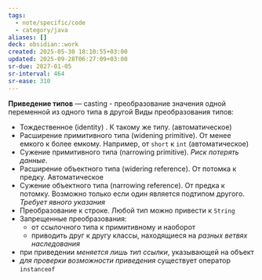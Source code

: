 ```yaml
---
tags:
  - note/specific/code
  - category/java
aliases: []
deck: obsidian::work
created: 2025-05-30 18:10:55+03:00
updated: 2025-09-28T06:27:09+03:00
sr-due: 2027-01-05
sr-interval: 464
sr-ease: 310
---
```


**Приведение типов**
—
casting - преобразование значения одной переменной из одного типа в другой
Виды преобразования типов:
- Тождественное (identity) . К такому же типу. (автоматическое)
- Расширение примитивного типа (widening primitive). От менее емкого к более емкому. Например, от `short` к `int` (автоматическое)
- Сужение примитивного типа (narrowing primitive). *Риск потерять данные*.
- Расширение объектного типа (widering reference). От потомка к предку. Автоматическое
- Сужение объектного типа (narrowing reference). От предка к потомку. Возможно только если один является подтипом другого. *Требует явного указания*
- Преобразование к строке. Любой тип можно привести к `String`
- Запрещенные преобразования:
	- от ссылочного типа к примитивному и наоборот
	- приводить друг к другу классы, находящиеся на *разных ветвях наследования*
- при приведении *меняется лишь тип ссылки*, указывающей на объект
- *для проверки возможности приведения* существует оператор `instanceof`
